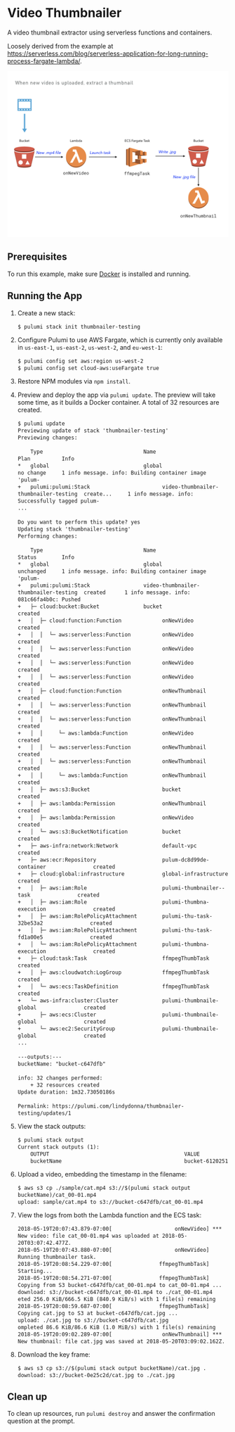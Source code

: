 # Video Thumbnailer

A video thumbnail extractor using serverless functions and containers.

Loosely derived from the example at https://serverless.com/blog/serverless-application-for-long-running-process-fargate-lambda/.

![When a new video is uploaded, extract a thumbnail](thumbnailer-diagram.png)

## Prerequisites

To run this example, make sure [Docker](https://docs.docker.com/engine/installation/) is installed and running.

## Running the App

1.  Create a new stack:

    ```
    $ pulumi stack init thumbnailer-testing
    ```

1.  Configure Pulumi to use AWS Fargate, which is currently only available in `us-east-1`, `us-east-2`, `us-west-2`, and `eu-west-1`:

    ```
    $ pulumi config set aws:region us-west-2
    $ pulumi config set cloud-aws:useFargate true
    ```    

1.  Restore NPM modules via `npm install`.

1.  Preview and deploy the app via `pulumi update`. The preview will take some time, as it builds a Docker container. A total of 32 resources are created.

    ```
    $ pulumi update
    Previewing update of stack 'thumbnailer-testing'
    Previewing changes:

        Type                                Name                                   Plan          Info
    *   global                              global                                 no change     1 info message. info: Building container image 'pulum-
    +   pulumi:pulumi:Stack                       video-thumbnailer-thumbnailer-testing  create...     1 info message. info: Successfully tagged pulum-
    ...

    Do you want to perform this update? yes
    Updating stack 'thumbnailer-testing'
    Performing changes:

        Type                                Name                                   Status        Info
    *   global                              global                                 unchanged     1 info message. info: Building container image 'pulum-
    +   pulumi:pulumi:Stack                 video-thumbnailer-thumbnailer-testing  created      1 info message. info: 081c66fa4b0c: Pushed
    +   ├─ cloud:bucket:Bucket              bucket                                 created
    +   │  ├─ cloud:function:Function             onNewVideo                             created
    +   │  │  └─ aws:serverless:Function          onNewVideo                             created
    +   │  │  └─ aws:serverless:Function          onNewVideo                             created
    +   │  │  └─ aws:serverless:Function          onNewVideo                             created
    +   │  │  └─ aws:serverless:Function          onNewVideo                             created
    +   │  ├─ cloud:function:Function             onNewThumbnail                         created
    +   │  │  └─ aws:serverless:Function          onNewThumbnail                         created
    +   │  │  └─ aws:serverless:Function          onNewThumbnail                         created
    +   │  │     └─ aws:lambda:Function           onNewVideo                             created
    +   │  │  └─ aws:serverless:Function          onNewThumbnail                         created
    +   │  │  └─ aws:serverless:Function          onNewThumbnail                         created
    +   │  │     └─ aws:lambda:Function           onNewThumbnail                         created
    +   │  ├─ aws:s3:Bucket                       bucket                                 created
    +   │  ├─ aws:lambda:Permission               onNewThumbnail                         created
    +   │  ├─ aws:lambda:Permission               onNewVideo                             created
    +   │  └─ aws:s3:BucketNotification           bucket                                 created
    +   ├─ aws-infra:network:Network              default-vpc                            created
    +   ├─ aws:ecr:Repository                     pulum-dc8d99de-container               created
    +   ├─ cloud:global:infrastructure            global-infrastructure                  created
    +   │  ├─ aws:iam:Role                        pulumi-thumbnailer--task               created
    +   │  ├─ aws:iam:Role                        pulumi-thumbna-execution               created
    +   │  ├─ aws:iam:RolePolicyAttachment        pulumi-thu-task-32be53a2               created
    +   │  ├─ aws:iam:RolePolicyAttachment        pulumi-thu-task-fd1a00e5               created
    +   │  └─ aws:iam:RolePolicyAttachment        pulumi-thumbna-execution               created
    +   ├─ cloud:task:Task                        ffmpegThumbTask                        created
    +   │  ├─ aws:cloudwatch:LogGroup             ffmpegThumbTask                        created
    +   │  └─ aws:ecs:TaskDefinition              ffmpegThumbTask                        created
    +   └─ aws-infra:cluster:Cluster              pulumi-thumbnaile-global               created
    +      ├─ aws:ecs:Cluster                     pulumi-thumbnaile-global               created
    +      └─ aws:ec2:SecurityGroup               pulumi-thumbnaile-global               created
    ...

    ---outputs:---
    bucketName: "bucket-c647dfb"

    info: 32 changes performed:
        + 32 resources created
    Update duration: 1m32.73050186s

    Permalink: https://pulumi.com/lindydonna/thumbnailer-testing/updates/1
    ```

1.  View the stack outputs:

    ```
    $ pulumi stack output
    Current stack outputs (1):
        OUTPUT                                           VALUE
        bucketName                                       bucket-6120251
    ```

1.  Upload a video, embedding the timestamp in the filename:

    ```
    $ aws s3 cp ./sample/cat.mp4 s3://$(pulumi stack output bucketName)/cat_00-01.mp4
    upload: sample/cat.mp4 to s3://bucket-c647dfb/cat_00-01.mp4
    ```

1.  View the logs from both the Lambda function and the ECS task:

    ```
    2018-05-19T20:07:43.879-07:00[                    onNewVideo] *** New video: file cat_00-01.mp4 was uploaded at 2018-05-20T03:07:42.477Z.
    2018-05-19T20:07:43.880-07:00[                    onNewVideo] Running thumbnailer task.
    2018-05-19T20:08:54.229-07:00[               ffmpegThumbTask] Starting...
    2018-05-19T20:08:54.271-07:00[               ffmpegThumbTask] Copying from S3 bucket-c647dfb/cat_00-01.mp4 to cat_00-01.mp4 ...
    download: s3://bucket-c647dfb/cat_00-01.mp4 to ./cat_00-01.mp4      eted 256.0 KiB/666.5 KiB (840.9 KiB/s) with 1 file(s) remaining
    2018-05-19T20:08:59.687-07:00[               ffmpegThumbTask] Copying cat.jpg to S3 at bucket-c647dfb/cat.jpg ...
    upload: ./cat.jpg to s3://bucket-c647dfb/cat.jpg                ompleted 86.6 KiB/86.6 KiB (1.0 MiB/s) with 1 file(s) remaining
    2018-05-19T20:09:02.289-07:00[                onNewThumbnail] *** New thumbnail: file cat.jpg was saved at 2018-05-20T03:09:02.162Z.
    ```

1.  Download the key frame:

    ```
    $ aws s3 cp s3://$(pulumi stack output bucketName)/cat.jpg .
    download: s3://bucket-0e25c2d/cat.jpg to ./cat.jpg            
    ```

## Clean up

To clean up resources, run `pulumi destroy` and answer the confirmation question at the prompt.
